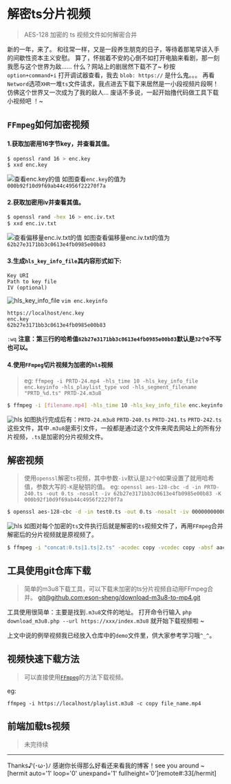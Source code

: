 # 解密ts分片视频
> AES-128 加密的 ts 视频文件如何解密合并

新的一年，来了。
和往常一样，又是一段养生朋克的日子，等待着那笔早该入手的间歇性资本主义安慰。
算了，怀揣着不安的心倒不如打开电脑来看剧，那一刻我愿与这个世界为敌......
什么？网站上的剧居然下载不了~ 秒按 `option+command+i` 打开调试器查看，我去 `blob: https://` 是什么鬼。。。
再看`Netword`选项`XHR`一堆`ts`文件请求，我点进去下载下来居然是一小段视频片段啊！
仿佛这个世界又一次成为了我的敌人... 废话不多说，一起开始撸代码做工具下载小视频吧 ！~ 

## `FFmpeg`如何加密视频
#### 1.获取加密用16字节key，并查看其值。

```sh
$ openssl rand 16 > enc.key
$ xxd enc.key
```
![查看enc.key的值](https://blog.eson.site/wp-content/uploads/2020/01/hls1.png)
如图查看`enc.key`的值为`000b92f10d9f69ab44c4956f22270f7a`

#### 2.获取加密用iv并查看其值。

```sh
$ openssl rand -hex 16 > enc.iv.txt
$ xxd enc.iv.txt
```
![查看偏移量enc.iv.txt的值](https://blog.eson.site/wp-content/uploads/2020/01/hls2.png)
如图查看偏移量enc.iv.txt的值为`62b27e3171bb3c0613e4fb0985e00b83`

#### 3.生成`hls_key_info_file`其内容形式如下:
```
Key URI
Path to key file
IV (optional)
```
![hls_key_info_file](https://blog.eson.site/wp-content/uploads/2020/01/hls3.png)
`vim enc.keyinfo`
```
https://localhost/enc.key
enc.key
62b27e3171bb3c0613e4fb0985e00b83
```
`:wq`
**注意：第三行的哈希值`62b27e3171bb3c0613e4fb0985e00b83`默认是`32个0`不写也可以。**

#### 4.使用`FFmpeg`切片视频为加密的`hls`视频
>eg: `ffmpeg -i PRTD-24.mp4 -hls_time 10 -hls_key_info_file enc.keyinfo -hls_playlist_type vod -hls_segment_filename "PRTD_%d.ts" PRTD-24.m3u8`

```sh
$ ffmpeg -i [filename.mp4] -hls_time 10 -hls_key_info_file enc.keyinfo -hls_playlist_type vod -hls_segment_filename "filename_%d.ts" [filename.m3u8]
```

![hls](https://blog.eson.site/wp-content/uploads/2020/01/hls4.png)
如图执行完成后有：`PRTD-24.m3u8` `PRTD-240.ts` `PRTD-241.ts` `PRTD-242.ts` 这些文件，其中`.m3u8`是索引文件，一般都是通过这个文件来爬去网站上的所有分片视频，`.ts`是加密的分片视频文件。

## 解密视频
> 使用`openssl`解密`ts`视频，其中参数`-iv`默认是`32个0`如果设置了就用哈希值，参数大写的`-K`是秘钥的值。
eg: `openssl aes-128-cbc -d -in PRTD-240.ts -out 0.ts -nosalt -iv 62b27e3171bb3c0613e4fb0985e00b83 -K 000b92f10d9f69ab44c4956f22270f7a`

```sh
$ openssl aes-128-cbc -d -in test0.ts -out 0.ts -nosalt -iv 00000000000000000000000000000000 -K 000b92f10d9f69ab44c4956f22270f7a
```

![hls](https://blog.eson.site/wp-content/uploads/2020/01/hls5.png)
如图对每个加密的`ts`文件执行后就是解密的`ts`视频文件了，再用`FFmpeg`合并解密后的分片视频就是原视频了。

```sh
$ ffmpeg -i "concat:0.ts|1.ts|2.ts" -acodec copy -vcodec copy -absf aac_adtstoasc output.mp4
```

## 工具使用git仓库下载
>  简单的m3u8下载工具，可以下载未加密的ts分片视频自动用FFmpeg合并。
[git@github.com:eson-sheng/download-m3u8-to-mp4.git](https://github.com/eson-sheng/download-m3u8-to-mp4)

工具使用很简单：主要是找到`.m3u8`文件的地址。
打开命令行输入 `php download_m3u8.php --url https://xxx/index.m3u8` 就开始下载视频啦 ~


上文中说的例举视频我已经放入仓库中的`demo`文件里，供大家参考学习哦`^_^`。

## 视频快速下载方法
> 可以直接使用[`FFmpeg`](http://www.ffmpeg.org/)的方法下载视频。

eg:
```
ffmpeg -i https://localhost/playlist.m3u8 -c copy file_name.mp4
```

## 前端加载ts视频
> 未完待续

------------

Thanks♪(･ω･)ﾉ 感谢你长得那么好看还来看我的博客！see you around ~
[hermit auto='1' loop='0' unexpand='1' fullheight='0']remote#:33[/hermit]